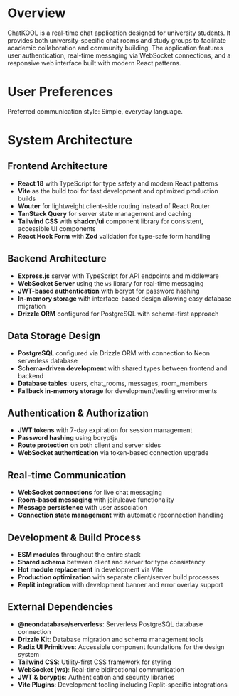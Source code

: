 # Overview

ChatKOOL is a real-time chat application designed for university students. It provides both university-specific chat rooms and study groups to facilitate academic collaboration and community building. The application features user authentication, real-time messaging via WebSocket connections, and a responsive web interface built with modern React patterns.

# User Preferences

Preferred communication style: Simple, everyday language.

# System Architecture

## Frontend Architecture
- **React 18** with TypeScript for type safety and modern React patterns
- **Vite** as the build tool for fast development and optimized production builds
- **Wouter** for lightweight client-side routing instead of React Router
- **TanStack Query** for server state management and caching
- **Tailwind CSS** with **shadcn/ui** component library for consistent, accessible UI components
- **React Hook Form** with **Zod** validation for type-safe form handling

## Backend Architecture
- **Express.js** server with TypeScript for API endpoints and middleware
- **WebSocket Server** using the `ws` library for real-time messaging
- **JWT-based authentication** with bcrypt for password hashing
- **In-memory storage** with interface-based design allowing easy database migration
- **Drizzle ORM** configured for PostgreSQL with schema-first approach

## Data Storage Design
- **PostgreSQL** configured via Drizzle ORM with connection to Neon serverless database
- **Schema-driven development** with shared types between frontend and backend
- **Database tables**: users, chat_rooms, messages, room_members
- **Fallback in-memory storage** for development/testing environments

## Authentication & Authorization
- **JWT tokens** with 7-day expiration for session management
- **Password hashing** using bcryptjs
- **Route protection** on both client and server sides
- **WebSocket authentication** via token-based connection upgrade

## Real-time Communication
- **WebSocket connections** for live chat messaging
- **Room-based messaging** with join/leave functionality
- **Message persistence** with user association
- **Connection state management** with automatic reconnection handling

## Development & Build Process
- **ESM modules** throughout the entire stack
- **Shared schema** between client and server for type consistency
- **Hot module replacement** in development via Vite
- **Production optimization** with separate client/server build processes
- **Replit integration** with development banner and error overlay support

## External Dependencies

- **@neondatabase/serverless**: Serverless PostgreSQL database connection
- **Drizzle Kit**: Database migration and schema management tools
- **Radix UI Primitives**: Accessible component foundations for the design system
- **Tailwind CSS**: Utility-first CSS framework for styling
- **WebSocket (ws)**: Real-time bidirectional communication
- **JWT & bcryptjs**: Authentication and security libraries
- **Vite Plugins**: Development tooling including Replit-specific integrations
